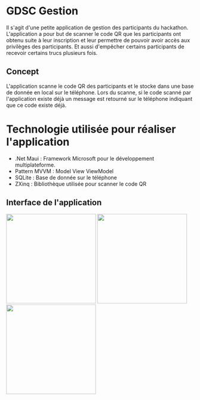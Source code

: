 # GDSC Gestion
Il s'agit d'une petite application de gestion des participants du hackathon.
L'application a pour but de scanner le code QR que les participants ont obtenu suite à leur inscription et leur permettre de pouvoir avoir accès aux privilèges des participants.
Et aussi d'empêcher certains participants de recevoir certains trucs plusieurs fois.
## Concept
L'application scanne le code QR des participants et le stocke dans une base de donnée en local sur le téléphone.
Lors du scanne, si le code scanné par l'application existe déjà un message est retourné sur le téléphone indiquant que ce code existe déjà.
# Technologie utilisée pour réaliser l'application
* .Net Maui : Framework Microsoft pour le développement multiplateforme.
* Pattern MVVM : Model View ViewModel
* SQLite : Base de donnée sur le téléphone
* ZXinq : Bibliothèque utilisée pour scanner le code QR
## Interface de l'application
<div>
  <img src="https://user-images.githubusercontent.com/99556348/211666762-9f690481-c224-4128-b6d3-50bce8edd4a6.jpg" width="240" heigth="240" />
  <img src="https://user-images.githubusercontent.com/99556348/211666781-67c83a31-2a27-490c-8926-e615d69c82b9.jpg" width="240" heigth="240" />
  <img src="https://user-images.githubusercontent.com/99556348/211666789-6c8c686a-4682-459a-805a-57391fc6b010.jpg" width="240" heigth="240" />
</div>
